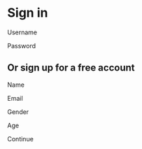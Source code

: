 <!DOCTYPE html>
<html>
<head>
<title>Livin Life</title>
</head>
<body>

<h1>Sign in</h1>
<p>Username</p>
<p>Password</p>

<h2>Or sign up for a free account</h2>
<p>Name</p>
<p>Email</p>
<p>Gender</p>
<p>Age</p>
<p>Continue</p>

</body>
</html>
